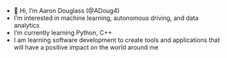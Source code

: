 - 👋 Hi, I’m Aaron Douglass (@ADoug4)
- I’m interested in machine learning, autonomous driving, and data analytics
- I’m currently learning Python, C++
- I am learning software development to create tools and applications that will have a positive impact on the world around me
